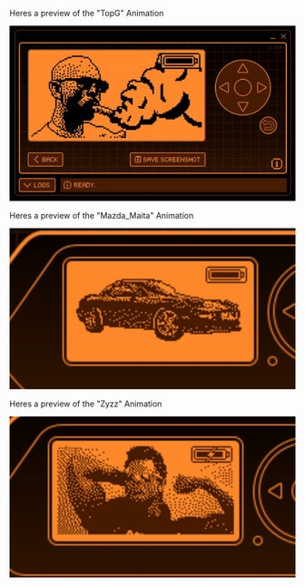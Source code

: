 Heres a preview of the "TopG" Animation


![](TopG.gif)



Heres a preview of the "Mazda_Maita" Animation


![](Mazda_Maita.gif)



Heres a preview of the "Zyzz" Animation


![](Zyzz.gif)
